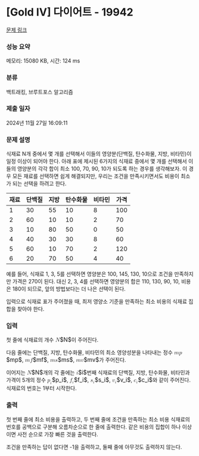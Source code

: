 # [Gold IV] 다이어트 - 19942 

[문제 링크](https://www.acmicpc.net/problem/19942) 

### 성능 요약

메모리: 15080 KB, 시간: 124 ms

### 분류

백트래킹, 브루트포스 알고리즘

### 제출 일자

2024년 11월 27일 16:09:11

### 문제 설명

<p>식재료 N개 중에서 몇 개를 선택해서 이들의 영양분(단백질, 탄수화물, 지방, 비타민)이 일정 이상이 되어야 한다. 아래 표에 제시된 6가지의 식재료 중에서 몇 개를 선택해서 이들의 영양분의 각각 합이 최소 100, 70, 90, 10가 되도록 하는 경우를 생각해보자. 이 경우 모든 재료를 선택하면 쉽게 해결되지만, 우리는 조건을 만족시키면서도 비용이 최소가 되는 선택을 하려고 한다.</p>

<table class="table table-bordered table-center-50 th-center td-center">
	<thead>
		<tr>
			<th>재료</th>
			<th>단백질</th>
			<th>지방</th>
			<th>탄수화물</th>
			<th>비타민</th>
			<th>가격</th>
		</tr>
	</thead>
	<tbody>
		<tr>
			<td>1</td>
			<td>30</td>
			<td>55</td>
			<td>10</td>
			<td>8</td>
			<td>100</td>
		</tr>
		<tr>
			<td>2</td>
			<td>60</td>
			<td>10</td>
			<td>10</td>
			<td>2</td>
			<td>70</td>
		</tr>
		<tr>
			<td>3</td>
			<td>10</td>
			<td>80</td>
			<td>50</td>
			<td>0</td>
			<td>50</td>
		</tr>
		<tr>
			<td>4</td>
			<td>40</td>
			<td>30</td>
			<td>30</td>
			<td>8</td>
			<td>60</td>
		</tr>
		<tr>
			<td>5</td>
			<td>60</td>
			<td>10</td>
			<td>70</td>
			<td>2</td>
			<td>120</td>
		</tr>
		<tr>
			<td>6</td>
			<td>20</td>
			<td>70</td>
			<td>50</td>
			<td>4</td>
			<td>40</td>
		</tr>
	</tbody>
</table>

<p>예를 들어, 식재료 1, 3, 5를 선택하면 영양분은 100, 145, 130, 10으로 조건을 만족하지만 가격은 270이 된다. 대신 2, 3, 4를 선택하면 영양분의 합은 110, 130, 90, 10, 비용은 180이 되므로, 앞의 방법보다는 더 나은 선택이 된다.</p>

<p>입력으로 식재료 표가 주어졌을 때, 최저 영양소 기준을 만족하는 최소 비용의 식재료 집합을 찾아야 한다.</p>

### 입력 

 <p>첫 줄에 식재료의 개수 <mjx-container class="MathJax" jax="CHTML" style="font-size: 109%; position: relative;"><mjx-math class="MJX-TEX" aria-hidden="true"><mjx-mi class="mjx-i"><mjx-c class="mjx-c1D441 TEX-I"></mjx-c></mjx-mi></mjx-math><mjx-assistive-mml unselectable="on" display="inline"><math xmlns="http://www.w3.org/1998/Math/MathML"><mi>N</mi></math></mjx-assistive-mml><span aria-hidden="true" class="no-mathjax mjx-copytext">$N$</span></mjx-container>이 주어진다.</p>

<p>다음 줄에는 단백질, 지방, 탄수화물, 비타민의 최소 영양성분을 나타내는 정수 <mjx-container class="MathJax" jax="CHTML" style="font-size: 109%; position: relative;"><mjx-math class="MJX-TEX" aria-hidden="true"><mjx-mi class="mjx-i"><mjx-c class="mjx-c1D45A TEX-I"></mjx-c></mjx-mi><mjx-mi class="mjx-i"><mjx-c class="mjx-c1D45D TEX-I"></mjx-c></mjx-mi></mjx-math><mjx-assistive-mml unselectable="on" display="inline"><math xmlns="http://www.w3.org/1998/Math/MathML"><mi>m</mi><mi>p</mi></math></mjx-assistive-mml><span aria-hidden="true" class="no-mathjax mjx-copytext">$mp$</span></mjx-container>, <mjx-container class="MathJax" jax="CHTML" style="font-size: 109%; position: relative;"><mjx-math class="MJX-TEX" aria-hidden="true"><mjx-mi class="mjx-i"><mjx-c class="mjx-c1D45A TEX-I"></mjx-c></mjx-mi><mjx-mi class="mjx-i"><mjx-c class="mjx-c1D453 TEX-I"></mjx-c></mjx-mi></mjx-math><mjx-assistive-mml unselectable="on" display="inline"><math xmlns="http://www.w3.org/1998/Math/MathML"><mi>m</mi><mi>f</mi></math></mjx-assistive-mml><span aria-hidden="true" class="no-mathjax mjx-copytext">$mf$</span></mjx-container>, <mjx-container class="MathJax" jax="CHTML" style="font-size: 109%; position: relative;"><mjx-math class="MJX-TEX" aria-hidden="true"><mjx-mi class="mjx-i"><mjx-c class="mjx-c1D45A TEX-I"></mjx-c></mjx-mi><mjx-mi class="mjx-i"><mjx-c class="mjx-c1D460 TEX-I"></mjx-c></mjx-mi></mjx-math><mjx-assistive-mml unselectable="on" display="inline"><math xmlns="http://www.w3.org/1998/Math/MathML"><mi>m</mi><mi>s</mi></math></mjx-assistive-mml><span aria-hidden="true" class="no-mathjax mjx-copytext">$ms$</span></mjx-container>, <mjx-container class="MathJax" jax="CHTML" style="font-size: 109%; position: relative;"><mjx-math class="MJX-TEX" aria-hidden="true"><mjx-mi class="mjx-i"><mjx-c class="mjx-c1D45A TEX-I"></mjx-c></mjx-mi><mjx-mi class="mjx-i"><mjx-c class="mjx-c1D463 TEX-I"></mjx-c></mjx-mi></mjx-math><mjx-assistive-mml unselectable="on" display="inline"><math xmlns="http://www.w3.org/1998/Math/MathML"><mi>m</mi><mi>v</mi></math></mjx-assistive-mml><span aria-hidden="true" class="no-mathjax mjx-copytext">$mv$</span></mjx-container>가 주어진다.</p>

<p>이어지는 <mjx-container class="MathJax" jax="CHTML" style="font-size: 109%; position: relative;"><mjx-math class="MJX-TEX" aria-hidden="true"><mjx-mi class="mjx-i"><mjx-c class="mjx-c1D441 TEX-I"></mjx-c></mjx-mi></mjx-math><mjx-assistive-mml unselectable="on" display="inline"><math xmlns="http://www.w3.org/1998/Math/MathML"><mi>N</mi></math></mjx-assistive-mml><span aria-hidden="true" class="no-mathjax mjx-copytext">$N$</span></mjx-container>개의 각 줄에는 <mjx-container class="MathJax" jax="CHTML" style="font-size: 109%; position: relative;"><mjx-math class="MJX-TEX" aria-hidden="true"><mjx-mi class="mjx-i"><mjx-c class="mjx-c1D456 TEX-I"></mjx-c></mjx-mi></mjx-math><mjx-assistive-mml unselectable="on" display="inline"><math xmlns="http://www.w3.org/1998/Math/MathML"><mi>i</mi></math></mjx-assistive-mml><span aria-hidden="true" class="no-mathjax mjx-copytext">$i$</span></mjx-container>번째 식재료의 단백질, 지방, 탄수화물, 비타민과 가격이 5개의 정수 <mjx-container class="MathJax" jax="CHTML" style="font-size: 109%; position: relative;"><mjx-math class="MJX-TEX" aria-hidden="true"><mjx-msub><mjx-mi class="mjx-i"><mjx-c class="mjx-c1D45D TEX-I"></mjx-c></mjx-mi><mjx-script style="vertical-align: -0.15em;"><mjx-mi class="mjx-i" size="s"><mjx-c class="mjx-c1D456 TEX-I"></mjx-c></mjx-mi></mjx-script></mjx-msub></mjx-math><mjx-assistive-mml unselectable="on" display="inline"><math xmlns="http://www.w3.org/1998/Math/MathML"><msub><mi>p</mi><mi>i</mi></msub></math></mjx-assistive-mml><span aria-hidden="true" class="no-mathjax mjx-copytext">$p_i$</span></mjx-container>, <mjx-container class="MathJax" jax="CHTML" style="font-size: 109%; position: relative;"><mjx-math class="MJX-TEX" aria-hidden="true"><mjx-msub><mjx-mi class="mjx-i"><mjx-c class="mjx-c1D453 TEX-I"></mjx-c></mjx-mi><mjx-script style="vertical-align: -0.15em; margin-left: -0.06em;"><mjx-mi class="mjx-i" size="s"><mjx-c class="mjx-c1D456 TEX-I"></mjx-c></mjx-mi></mjx-script></mjx-msub></mjx-math><mjx-assistive-mml unselectable="on" display="inline"><math xmlns="http://www.w3.org/1998/Math/MathML"><msub><mi>f</mi><mi>i</mi></msub></math></mjx-assistive-mml><span aria-hidden="true" class="no-mathjax mjx-copytext">$f_i$</span></mjx-container>, <mjx-container class="MathJax" jax="CHTML" style="font-size: 109%; position: relative;"><mjx-math class="MJX-TEX" aria-hidden="true"><mjx-msub><mjx-mi class="mjx-i"><mjx-c class="mjx-c1D460 TEX-I"></mjx-c></mjx-mi><mjx-script style="vertical-align: -0.15em;"><mjx-mi class="mjx-i" size="s"><mjx-c class="mjx-c1D456 TEX-I"></mjx-c></mjx-mi></mjx-script></mjx-msub></mjx-math><mjx-assistive-mml unselectable="on" display="inline"><math xmlns="http://www.w3.org/1998/Math/MathML"><msub><mi>s</mi><mi>i</mi></msub></math></mjx-assistive-mml><span aria-hidden="true" class="no-mathjax mjx-copytext">$s_i$</span></mjx-container>, <mjx-container class="MathJax" jax="CHTML" style="font-size: 109%; position: relative;"><mjx-math class="MJX-TEX" aria-hidden="true"><mjx-msub><mjx-mi class="mjx-i"><mjx-c class="mjx-c1D463 TEX-I"></mjx-c></mjx-mi><mjx-script style="vertical-align: -0.15em;"><mjx-mi class="mjx-i" size="s"><mjx-c class="mjx-c1D456 TEX-I"></mjx-c></mjx-mi></mjx-script></mjx-msub></mjx-math><mjx-assistive-mml unselectable="on" display="inline"><math xmlns="http://www.w3.org/1998/Math/MathML"><msub><mi>v</mi><mi>i</mi></msub></math></mjx-assistive-mml><span aria-hidden="true" class="no-mathjax mjx-copytext">$v_i$</span></mjx-container>, <mjx-container class="MathJax" jax="CHTML" style="font-size: 109%; position: relative;"><mjx-math class="MJX-TEX" aria-hidden="true"><mjx-msub><mjx-mi class="mjx-i"><mjx-c class="mjx-c1D450 TEX-I"></mjx-c></mjx-mi><mjx-script style="vertical-align: -0.15em;"><mjx-mi class="mjx-i" size="s"><mjx-c class="mjx-c1D456 TEX-I"></mjx-c></mjx-mi></mjx-script></mjx-msub></mjx-math><mjx-assistive-mml unselectable="on" display="inline"><math xmlns="http://www.w3.org/1998/Math/MathML"><msub><mi>c</mi><mi>i</mi></msub></math></mjx-assistive-mml><span aria-hidden="true" class="no-mathjax mjx-copytext">$c_i$</span></mjx-container>와 같이 주어진다. 식재료의 번호는 1부터 시작한다.</p>

### 출력 

 <p>첫 번째 줄에 최소 비용을 출력하고, 두 번째 줄에 조건을 만족하는 최소 비용 식재료의 번호를 공백으로 구분해 오름차순으로 한 줄에 출력한다. 같은 비용의 집합이 하나 이상이면 사전 순으로 가장 빠른 것을 출력한다.</p>

<p>조건을 만족하는 답이 없다면 -1을 출력하고, 둘째 줄에 아무것도 출력하지 않는다.</p>


